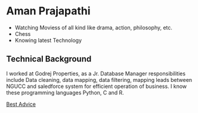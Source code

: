 # Aman Prajapathi

- Watching Moviess of all kind like drama, action, philosophy, etc.
- Chess
- Knowing latest Technology

## Technical Background

I worked at Godrej Properties, as a Jr. Database Manager responsibilities include Data cleaning, data mapping, data filtering, mapping leads between NGUCC and saledforce system for efficient operation of business. I know these programming languages
Python, C and R.

[Best Advice](https://www.boredpanda.com/blog/wp-content/uploads/2022/09/relatable-funny-memes-94-6328207667e3f__censored__700.jpg)

